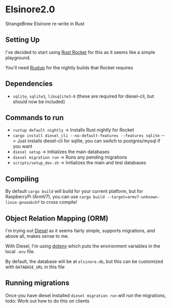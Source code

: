 # Elsinore2.0
StrangeBrew Elsinore re-write in Rust

## Setting Up

I've decided to start using [Rust Rocket](https://rocket.rs/) for this as it seems like a simple playground.

You'll need [Rustup](https://rustup.rs/) for the nightly builds that Rocket requires

## Dependencies

 * `sqlite`, `sqlite3`, `libsqlite3-0` (these are required for diesel-cli, but should now be included)

## Commands to run
 * `rustup default nightly` -> Installs Rust nightly for Rocket
 * `cargo install diesel_cli --no-default-features --features sqlite` --> Just installs diesel-cli for sqlite, you can switch to postgres/mysql if you want
 * `diesel setup` -> Initializes the main databases
 * `diesel migration run` -> Runs any pending migrations
 * `scripts/setup_dev.sh` -> Initializes the main and test databases

## Compiling
  
By default `cargo build` will build for your current platform, but for RaspberryPi (ArmV7), you can use `cargo build --target=armv7-unknown-linux-gnueabihf` to cross compile!

## Object Relation Mapping (ORM)

I'm trying out [Diesel](https://diesel.rs/guides/getting-started/) as it seems fairly simple, supports migrations, and above all, makes sense to me.

With Diesel, I'm using [dotenv](https://docs.rs/dotenv/0.15.0/dotenv/) which puts the environment variables in the local `.env` file.

By default, the database will be at `elsinore.db`, but this can be customized with `DATABASE_URL` in this file

## Running migrations

Once you have diesel installed `diesel migration run` will run the migrations, todo: Work out how to do this on clients
